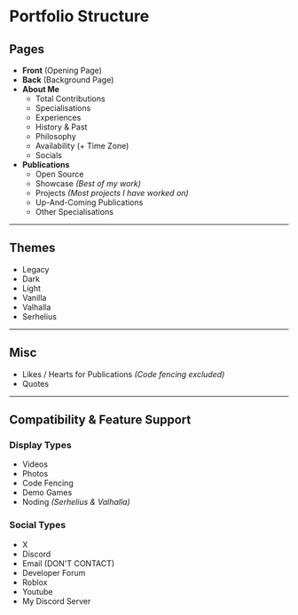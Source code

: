 # Portfolio Structure

## Pages
- **Front** (Opening Page)  
- **Back** (Background Page)  
- **About Me**
  - Total Contributions
  - Specialisations
  - Experiences
  - History & Past
  - Philosophy
  - Availability (+ Time Zone)
  - Socials
- **Publications**
  - Open Source
  - Showcase *(Best of my work)*
  - Projects *(Most projects I have worked on)*
  - Up-And-Coming Publications
  - Other Specialisations

---

## Themes
- Legacy
- Dark
- Light
- Vanilla
- Valhalla
- Serhelius

---

## Misc
- Likes / Hearts for Publications *(Code fencing excluded)*
- Quotes

---

## Compatibility & Feature Support

### Display Types
- Videos
- Photos
- Code Fencing
- Demo Games
- Noding *(Serhelius & Valhalla)*

### Social Types
- X
- Discord
- Email (DON'T CONTACT)
- Developer Forum
- Roblox
- Youtube
- My Discord Server
